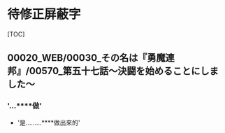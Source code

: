 # 待修正屏蔽字

[TOC]

## 00020_WEB/00030_その名は『勇魔連邦』/00570_第五十七話～決闘を始めることにしました～

### '…****做'

- '是………****做出來的'
